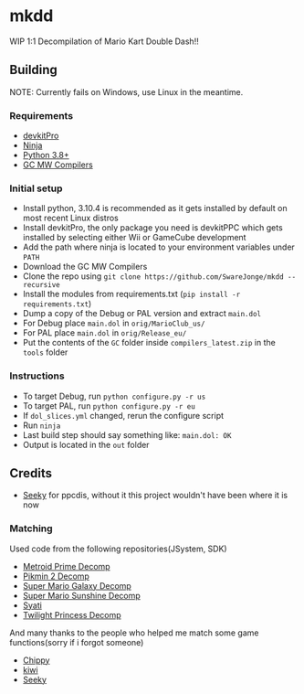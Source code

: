 # mkdd
WIP 1:1 Decompilation of Mario Kart Double Dash!!
## Building
NOTE: Currently fails on Windows, use Linux in the meantime.
### Requirements
- [devkitPro](https://devkitpro.org/wiki/Getting_Started)
- [Ninja](https://github.com/ninja-build/ninja/releases/tag/v1.11.1)
- [Python 3.8+](https://www.python.org/downloads/release/python-3104/) 
- [GC MW Compilers](https://files.decomp.dev/compilers_latest.zip)

### Initial setup
- Install python, 3.10.4 is recommended as it gets installed by default on most recent Linux distros
- Install devkitPro, the only package you need is devkitPPC which gets installed by selecting either Wii or GameCube development
- Add the path where ninja is located to your environment variables under `PATH`
- Download the GC MW Compilers
- Clone the repo using `git clone https://github.com/SwareJonge/mkdd --recursive`
- Install the modules from requirements.txt (`pip install -r requirements.txt`)
- Dump a copy of the Debug or PAL version and extract `main.dol`
- For Debug place `main.dol` in `orig/MarioClub_us/`
- For PAL place `main.dol` in `orig/Release_eu/`
- Put the contents of the `GC` folder inside `compilers_latest.zip` in the `tools` folder

### Instructions
- To target Debug, run `python configure.py -r us`
- To target PAL, run `python configure.py -r eu`
- If `dol_slices.yml` changed, rerun the configure script
- Run `ninja`
- Last build step should say something like: ``main.dol: OK``
- Output is located in the `out` folder

## Credits
- [Seeky](https://github.com/SeekyCt) for ppcdis, without it this project wouldn't have been where it is now
### Matching
Used code from the following repositories(JSystem, SDK)
* [Metroid Prime Decomp](https://github.com/PrimeDecomp/prime)
* [Pikmin 2 Decomp](https://github.com/projectPiki/pikmin2)
* [Super Mario Galaxy Decomp](https://github.com/shibbo/Petari)
* [Super Mario Sunshine Decomp](https://github.com/doldecomp/sms)
* [Syati](https://github.com/PMArkive/Syati-pretransfer)
* [Twilight Princess Decomp](https://github.com/zeldaret/tp)

And many thanks to the people who helped me match some game functions(sorry if i forgot someone)
* [Chippy](https://github.com/1superchip)
* [kiwi](https://github.com/kiwi515)
* [Seeky](https://github.com/SeekyCt)

